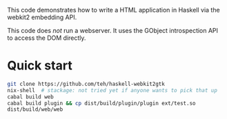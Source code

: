 This code demonstrates how to write a HTML application in Haskell via the webkit2 embedding API.

This code does *not* run a webserver. It uses the GObject introspection API to access the DOM directly.

# Quick start

```bash
git clone https://github.com/teh/haskell-webkit2gtk
nix-shell  # stackage: not tried yet if anyone wants to pick that up
cabal build web
cabal build plugin && cp dist/build/plugin/plugin ext/test.so
dist/build/web/web
```
